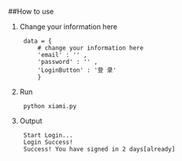 ##How to use
1. Change your information here

		data = {
        	# change your information here
        	'email' : '' ,
			'password' : '' ,
     		'LoginButton' : '登 录'
     		}

2. Run

		python xiami.py 

3. Output
	
		Start Login...
		Login Success!
		Success! You have signed in 2 days[already] 